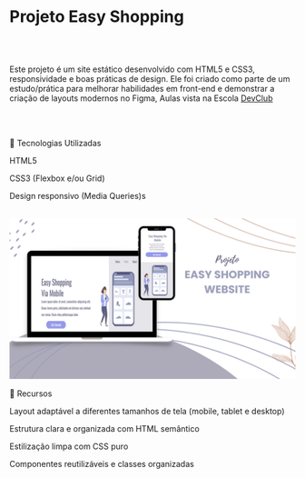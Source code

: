 <h1>Projeto Easy Shopping</h1>
<br>
<br>
<p>Este projeto é um site estático desenvolvido com HTML5 e CSS3, responsividade e boas práticas de design. Ele foi criado como parte de um estudo/prática para 
  melhorar habilidades em front-end e demonstrar a criação de layouts modernos no Figma, Aulas vista na Escola  <a href="https://aulas.devclub.com.br/m/courses">DevClub</a> </p>
<br>
<br>
<p>🔧 Tecnologias Utilizadas</p>

<p>HTML5</p>
<p>CSS3 (Flexbox e/ou Grid)</p>
<p>Design responsivo (Media Queries)s</p>
<br>
<img src="https://github.com/SimpoMendes/Easy_Shopping/blob/main/img/mockup.png?raw=true">

<p>📱 Recursos</p>

<p>Layout adaptável a diferentes tamanhos de tela (mobile, tablet e desktop)</p>

<p>Estrutura clara e organizada com HTML semântico</p>

<p>Estilização limpa com CSS puro</p>

Componentes reutilizáveis e classes organizadas
<br>
<br>


